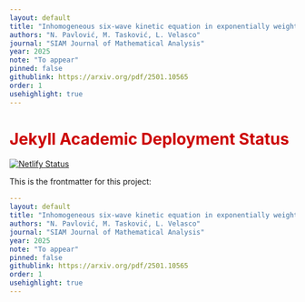 ```yaml
---
layout: default
title: "Inhomogeneous six-wave kinetic equation in exponentially weighted $L^\\infty$ spaces"
authors: "N. Pavlović, M. Tasković, L. Velasco"
journal: "SIAM Journal of Mathematical Analysis"
year: 2025
note: "To appear"
pinned: false
githublink: https://arxiv.org/pdf/2501.10565
order: 1
usehighlight: true
---
```


<h1 style="color: #cc0000">Jekyll Academic Deployment Status</h1>  

[![Netlify Status](https://api.netlify.com/api/v1/badges/ae78d271-5b51-4601-9dc4-6bc72326b0c1/deploy-status)](https://app.netlify.com/sites/jekyll-academic/deploys)

This is the frontmatter for this project:

```yaml
---
layout: default
title: "Inhomogeneous six-wave kinetic equation in exponentially weighted $L^\\infty$ spaces"
authors: "N. Pavlović, M. Tasković, L. Velasco"
journal: "SIAM Journal of Mathematical Analysis"
year: 2025
note: "To appear"
pinned: false
githublink: https://arxiv.org/pdf/2501.10565
order: 1
usehighlight: true
---
```
